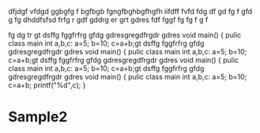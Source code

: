 dfjdgf
vfdgd
ggbgfg
f
bgfbgb
fgngfbghbgfhgfh
iifdff
fvfd
fdg
df
gd
fg
f
gfd
g
fg
dhddfsfsd
frfg
r
gdf
gddrg
er
grt
gdres
fdf
fggf
fg
fg
f
g
f

fg
dg
tr
gt
dsffg
fggfrfrg
gfdg
gdresgregdfrgdr
gdres
void main()
{
 pulic class main
 int a,b,c:
 a=5;
 b=10;
 c=a+b;gt
dsffg
fggfrfrg
gfdg
gdresgregdfrgdr
gdres
void main()
{
 pulic class main
 int a,b,c:
 a=5;
 b=10;
 c=a+b;gt
dsffg
fggfrfrg
gfdg
gdresgregdfrgdr
gdres
void main()
{
 pulic class main
 int a,b,c:
 a=5;
 b=10;
 c=a+b;gt
dsffg
fggfrfrg
gfdg
gdresgregdfrgdr
gdres
void main()
{
 pulic class main
 int a,b,c:
 a=5;
 b=10;
 c=a+b;
 printf("%d",c);
}

# Sample2
